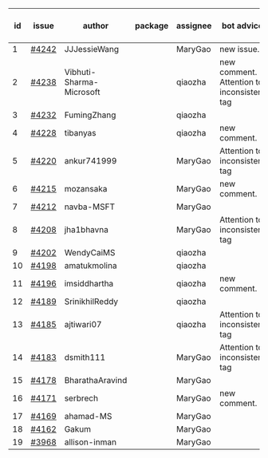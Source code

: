 | id | issue | author | package | assignee | bot advice | created date of issue | target release date | date from target |
| ------ | ------ | ------ | ------ | ------ | ------ | ------ | ------ | :-----: |
| 1 | [#4242](https://github.com/Azure/sdk-release-request/issues/4242) | JJJessieWang |  | MaryGao | new issue. | 06-13 | 07-28 |  |
| 2 | [#4238](https://github.com/Azure/sdk-release-request/issues/4238) | Vibhuti-Sharma-Microsoft |  | qiaozha | new comment. Attention to inconsistent tag | 06-09 | 07-14 |  |
| 3 | [#4232](https://github.com/Azure/sdk-release-request/issues/4232) | FumingZhang |  | qiaozha |  | 06-09 | 06-23 |  |
| 4 | [#4228](https://github.com/Azure/sdk-release-request/issues/4228) | tibanyas |  | qiaozha | new comment. | 06-08 | 06-23 |  |
| 5 | [#4220](https://github.com/Azure/sdk-release-request/issues/4220) | ankur741999 |  | MaryGao | Attention to inconsistent tag | 05-31 | 06-23 |  |
| 6 | [#4215](https://github.com/Azure/sdk-release-request/issues/4215) | mozansaka |  | MaryGao | new comment. | 05-30 | 06-23 |  |
| 7 | [#4212](https://github.com/Azure/sdk-release-request/issues/4212) | navba-MSFT |  | MaryGao |  | 05-30 | 06-23 |  |
| 8 | [#4208](https://github.com/Azure/sdk-release-request/issues/4208) | jha1bhavna |  | MaryGao | Attention to inconsistent tag | 05-29 | 06-23 |  |
| 9 | [#4202](https://github.com/Azure/sdk-release-request/issues/4202) | WendyCaiMS |  | qiaozha |  | 05-25 | 06-23 |  |
| 10 | [#4198](https://github.com/Azure/sdk-release-request/issues/4198) | amatukmolina |  | qiaozha |  | 05-25 | 06-23 |  |
| 11 | [#4196](https://github.com/Azure/sdk-release-request/issues/4196) | imsiddhartha |  | qiaozha | new comment. | 05-25 | 06-23 |  |
| 12 | [#4189](https://github.com/Azure/sdk-release-request/issues/4189) | SrinikhilReddy |  | qiaozha |  | 05-23 | 06-23 |  |
| 13 | [#4185](https://github.com/Azure/sdk-release-request/issues/4185) | ajtiwari07 |  | qiaozha | Attention to inconsistent tag | 05-22 | 06-23 |  |
| 14 | [#4183](https://github.com/Azure/sdk-release-request/issues/4183) | dsmith111 |  | MaryGao | Attention to inconsistent tag | 05-19 | 06-23 |  |
| 15 | [#4178](https://github.com/Azure/sdk-release-request/issues/4178) | BharathaAravind |  | MaryGao |  | 05-18 | 06-23 |  |
| 16 | [#4171](https://github.com/Azure/sdk-release-request/issues/4171) | serbrech |  | MaryGao | new comment. | 05-18 | 06-23 |  |
| 17 | [#4169](https://github.com/Azure/sdk-release-request/issues/4169) | ahamad-MS |  | MaryGao |  | 05-16 | 06-23 |  |
| 18 | [#4162](https://github.com/Azure/sdk-release-request/issues/4162) | Gakum |  | MaryGao |  | 05-14 | 06-23 |  |
| 19 | [#3968](https://github.com/Azure/sdk-release-request/issues/3968) | allison-inman |  | MaryGao |  | 03-22 | 04-28 |  |
